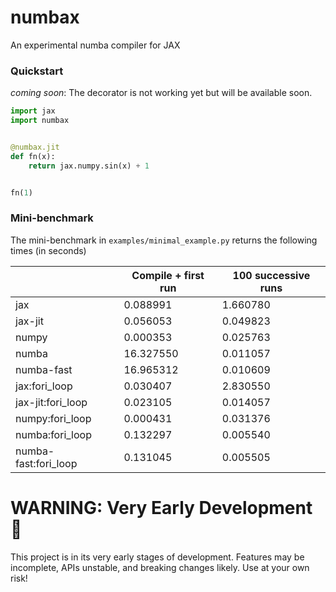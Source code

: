 # numbax

An experimental numba compiler for JAX

### Quickstart

*coming soon*: The decorator is not working yet but will be available soon.

```python
import jax
import numbax


@numbax.jit
def fn(x):
    return jax.numpy.sin(x) + 1


fn(1)
```

### Mini-benchmark

The mini-benchmark in `examples/minimal_example.py` returns the following times (in seconds)

|                      | Compile + first run | 100 successive runs |
|----------------------|---------------------|---------------------|
| jax                  | 0.088991            | 1.660780            |
| jax-jit              | 0.056053            | 0.049823            |
| numpy                | 0.000353            | 0.025763            |
| numba                | 16.327550           | 0.011057            |
| numba-fast           | 16.965312           | 0.010609            |
| jax:fori_loop        | 0.030407            | 2.830550            |
| jax-jit:fori_loop    | 0.023105            | 0.014057            |
| numpy:fori_loop      | 0.000431            | 0.031376            |
| numba:fori_loop      | 0.132297            | 0.005540            |
| numba-fast:fori_loop | 0.131045            | 0.005505            |

# WARNING: Very Early Development 🚧

This project is in its very early stages of development. Features may be incomplete, APIs unstable, and breaking changes
likely. Use at your own risk!
